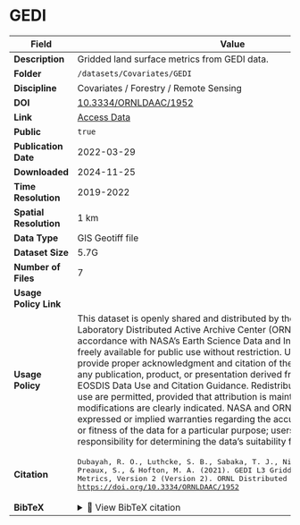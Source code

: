 # GEDI

| Field | Value |
|--------|-------|
| **Description** | Gridded land surface metrics from GEDI data. |
| **Folder** | `/datasets/Covariates/GEDI` |
| **Discipline** | Covariates / Forestry / Remote Sensing |
| **DOI** | [10.3334/ORNLDAAC/1952](https://doi.org/10.3334/ORNLDAAC/1952) |
| **Link** | [Access Data](https://daac.ornl.gov/cgi-bin/dsviewer.pl?ds_id=2017) |
| **Public** | `true` |
| **Publication Date** | 2022-03-29 |
| **Downloaded** | 2024-11-25 |
| **Time Resolution** | 2019-2022 |
| **Spatial Resolution** | 1 km |
| **Data Type** | GIS Geotiff file |
| **Dataset Size** | 5.7G |
| **Number of Files** | 7 |
| **Usage Policy Link** |  |
| **Usage Policy** | This dataset is openly shared and distributed by the Oak Ridge National Laboratory Distributed Active Archive Center (ORNL DAAC) in accordance with NASA’s Earth Science Data and Information Policy. It is freely available for public use without restriction. Users are required to provide proper acknowledgment and citation of the dataset and its DOI in any publication, product, or presentation derived from it, following the EOSDIS Data Use and Citation Guidance. Redistribution and derivative use are permitted, provided that attribution is maintained and modifications are clearly indicated. NASA and ORNL DAAC make no expressed or implied warranties regarding the accuracy, completeness, or fitness of the data for a particular purpose; users assume all responsibility for determining the data’s suitability for their applications. |
| **Citation** | <pre>Dubayah, R. O., Luthcke, S. B., Sabaka, T. J., Nicholas, J. B., Preaux, S., &amp; Hofton, M. A. (2021). GEDI L3 Gridded Land Surface Metrics, Version 2 (Version 2). ORNL Distributed Active Archive Center. https://doi.org/10.3334/ORNLDAAC/1952</pre> |
| **BibTeX** | <details><summary>📜 View BibTeX citation</summary><pre>@dataset{Dubayah_2021_GEDI,<br>  author       = {Dubayah, Ralph O. and Luthcke, Scott B. and Sabaka, Terence J. and Nicholas, J. Benjamin and Preaux, Stephen and Hofton, Michelle A.},<br>  title        = {GEDI L3 Gridded Land Surface Metrics, Version 2},<br>  year         = {2021},<br>  version      = {2},<br>  publisher    = {ORNL Distributed Active Archive Center},<br>  doi          = {10.3334/ORNLDAAC/1952},<br>  url          = {https://doi.org/10.3334/ORNLDAAC/1952}<br>}</pre> |
